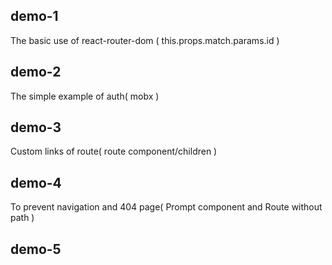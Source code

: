 ## demo-1
The basic use of react-router-dom ( this.props.match.params.id )

## demo-2
The simple example of auth( mobx )

## demo-3
Custom links of route( route component/children )

## demo-4
To prevent navigation and 404 page( Prompt component and Route without path )

## demo-5
